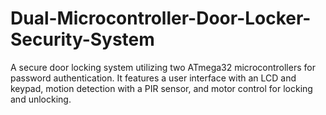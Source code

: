 # Dual-Microcontroller-Door-Locker-Security-System
A secure door locking system utilizing two ATmega32 microcontrollers for password authentication. It features a user interface with an LCD and keypad, motion detection with a PIR sensor, and motor control for locking and unlocking.
